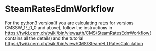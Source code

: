 # SteamRatesEdmWorkflow
For  the python3 version(if you are calculating rates for versions CMSSW_12_0_0 and above), follow the instructions in https://twiki.cern.ch/twiki/bin/viewauth/CMS/SteamRatesEdmWorkflow( contains all the details) and the tutorial https://twiki.cern.ch/twiki/bin/view/CMS/SteamHLTRatesCalculation 




